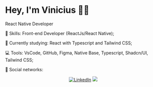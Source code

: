 # Hey, I'm Vinicius :wave::smiley:

React Native Developer

:rocket:  Skills: Front-end Developer (ReactJs/React Native);

:rainbow:  Currently studying: React with Typescript and Tailwind CSS;

:computer:  Tools: VsCode, GitHub, Figma, Native Base, Typescript, Shadcn/UI, Tailwind CSS;

💌   Social networks: <p align="center">
    <a href="https://www.linkedin.com/in/viniciussantiago23/"><img src="https://img.shields.io/badge/LinkedIn-%230077B5.svg?&style=flat-square&logo=linkedin&logoColor=white" alt="LinkedIn"></a>
  <a href="https://api.whatsapp.com/send?phone=351912997726&text=Ol%C3%A1%20 Vini, tudo bem? Verifiquei o seu perfil no Github e gostaria de iniciar uma conversa.%20" alt="WhatsApp"><img src="https://img.shields.io/badge/-WhatsApp-25d366?style=flat-square&labelColor=25d366&logo=whatsapp&logoColor=white&link=https://api.whatsapp.com/send?phone=351912997726&text=Ol%C3%A1%20Vini!%20" /></a>
</p>
